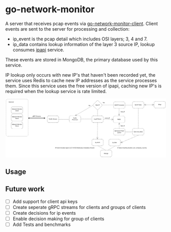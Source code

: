 # go-network-monitor

A server that receives pcap events via
[go-network-monitor-client](https://github.com/shammalie/go-network-monitor-client).
Client events are sent to the server for processing and collection:

- ip_event is the pcap detail which includes OSI layers; 3, 4 and 7.
- ip_data contains lookup information of the layer 3 source IP, lookup consumes
  [ipapi](https://ipapi.co/api/?go#complete-location) service.

These events are stored in MongoDB, the primary database used by this service.

IP lookup only occurs with new IP's that haven't been recorded yet, the service
uses Redis to cache new IP addresses as the service processes them. Since this service uses
the free version of ipapi, caching new IP's is required when the lookup service is rate limited.

![Diagram showing the process for go-network-monitor, version 1.](diagrams/network_monitor_v1.svg)

## Usage

## Future work

- [ ] Add support for client api keys
- [ ] Create seperate gRPC streams for clients and groups of clients
- [ ] Create decisions for ip events
- [ ] Enable decision making for group of clients
- [ ] Add Tests and benchmarks
